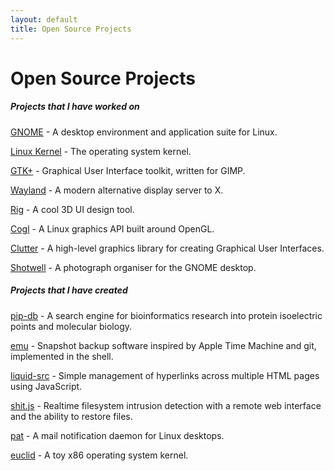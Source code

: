 ```yaml
---
layout: default
title: Open Source Projects
---
```


# Open Source Projects

##### Projects that I have worked on

[GNOME](http://www.gnome.org/) - A desktop environment and application suite
for Linux.

[Linux Kernel](https://www.kernel.org/) - The operating system kernel.

[GTK+](http://www.gtk.org/) - Graphical User Interface toolkit, written for
GIMP.

[Wayland](http://wayland.freedesktop.org/) - A modern alternative display
server to X.

[Rig]() - A cool 3D UI design tool.

[Cogl](http://www.cogl3d.org/) - A Linux graphics API built around OpenGL.

[Clutter](http://blogs.gnome.org/clutter/) - A high-level graphics library for
creating Graphical User Interfaces.

[Shotwell](http://www.yorba.org/projects/shotwell/) - A photograph organiser
for the GNOME desktop.

##### Projects that I have created

[pip-db](https://github.com/ChrisCummins/pip-db) - A search engine for
bioinformatics research into protein isoelectric points and molecular biology.

[emu](https://github.com/ChrisCummins/emu) - Snapshot backup software inspired
by Apple Time Machine and git, implemented in the shell.

[liquid-src](https://github.com/ChrisCummins/liquid-src) - Simple management of
hyperlinks across multiple HTML pages using JavaScript.

[shit.js](https://github.com/ChrisCummins/shit.js) - Realtime filesystem
intrusion detection with a remote web interface and the ability to restore
files.

[pat](https://github.com/ChrisCummins/pat) - A mail notification daemon for
Linux desktops.

[euclid](https://github.com/ChrisCummins/euclid) - A toy x86 operating system
kernel.
